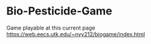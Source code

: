 # Bio-Pesticide-Game
Game playable at this current page
https://web.eecs.utk.edu/~nyy212/biogame/index.html

